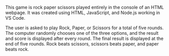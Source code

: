 This game is rock paper scissors played entirely in the console of an HTML webpage. It was created using HTML, JavaScript, and Node.js working in VS Code. 

The user is asked to play Rock, Paper, or Scissors for a total of five rounds. The computer randomly chooses one of the three options, and the result and score is displayed after every round. The final result is displayed at the end of five rounds. Rock beats scissors, scissors beats paper, and paper beats rock.
